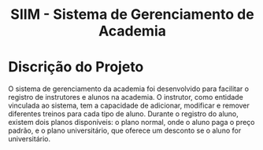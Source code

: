 # <h1 align="center"> SIIM - Sistema de Gerenciamento de Academia </h1> 

# Discrição do Projeto
O sistema de gerenciamento da academia foi desenvolvido para facilitar o registro
de instrutores e alunos na academia. O instrutor, como entidade vinculada ao sistema, tem
a capacidade de adicionar, modificar e remover diferentes treinos para cada tipo de aluno.
Durante o registro do aluno, existem dois planos disponíveis: o plano normal, onde o aluno
paga o preço padrão, e o plano universitário, que oferece um desconto se o aluno for
universitário.
